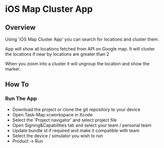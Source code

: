 # iOS Map Cluster App


## Overview

Using 'iOS Map Cluster App' you can search for locations and cluster them.

App will show all locations fetched from API on Google map. It will cluster the 
locations if near by locations are greater than 2

When you zoom into a cluster it will ungroup the location and show the marker.


## How To

### Run The App

- Download the project or clone the git repository to your device
- Open Task-Map.xcworkspace in Xcode
- Select the 'Project navigator' and select project file
- Open Signing&Capabilities tab and select your team / personal team
- Update bundle id if required and make it compatible with team
- Select the device / simulator you wish to run
- Product -> Run

